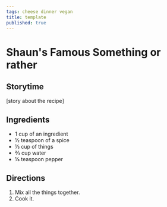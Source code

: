 ```yaml
---
tags: cheese dinner vegan
title: template
published: true
---
```


# Shaun's Famous Something or rather

## Storytime
[story about the recipe]

## Ingredients
* 1 cup of an ingredient
* ½ teaspoon of a spice
* ⅓ cup of things
* ⅔ cup water
* ⅛ teaspoon pepper

## Directions
1. Mix all the things together.
2. Cook it.
